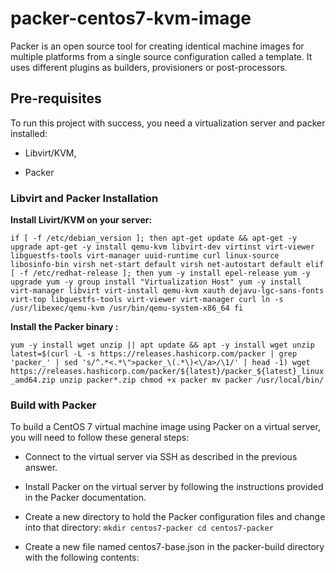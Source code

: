 # packer-centos7-kvm-image
Packer is an open source tool for creating identical machine images for multiple platforms from a single source configuration called a template. It uses different plugins as builders, provisioners or post-processors.


## Pre-requisites
To run this project with success, you need a virtualization server and packer installed:

- Libvirt/KVM,

- Packer


### Libvirt and Packer Installation
**Install Livirt/KVM on your server:**

`if [ -f /etc/debian_version ]; then
apt-get update && apt-get -y upgrade
apt-get -y install qemu-kvm libvirt-dev virtinst virt-viewer libguestfs-tools virt-manager uuid-runtime curl linux-source libosinfo-bin
virsh net-start default
virsh net-autostart default
elif [ -f /etc/redhat-release ]; then
yum -y install epel-release
yum -y upgrade
yum -y group install "Virtualization Host"
yum -y install virt-manager libvirt virt-install qemu-kvm xauth dejavu-lgc-sans-fonts virt-top libguestfs-tools virt-viewer virt-manager curl
ln -s /usr/libexec/qemu-kvm /usr/bin/qemu-system-x86_64
fi`


**Install the Packer binary :**

`yum -y install wget unzip || apt update && apt -y install wget unzip
latest=$(curl -L -s https://releases.hashicorp.com/packer | grep 'packer_' | sed 's/^.*<.*\">packer_\(.*\)<\/a>/\1/' | head -1)
wget https://releases.hashicorp.com/packer/${latest}/packer_${latest}_linux_amd64.zip
unzip packer*.zip
chmod +x packer
mv packer /usr/local/bin/`

### Build with Packer

To build a CentOS 7 virtual machine image using Packer on a virtual server, you will need to follow these general steps:

- Connect to the virtual server via SSH as described in the previous answer.

- Install Packer on the virtual server by following the instructions provided in the Packer documentation.

- Create a new directory to hold the Packer configuration files and change into that directory:
    `mkdir centos7-packer
     cd centos7-packer`
- Create a new file named centos7-base.json in the packer-build directory with the following contents:
